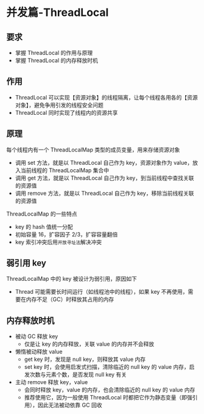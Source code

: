 # 并发篇-ThreadLocal


## 要求
- 掌握 ThreadLocal 的作用与原理
- 掌握 ThreadLocal 的内存释放时机

## 作用
- ThreadLocal 可以实现【资源对象】的线程隔离，让每个线程各用各的【资源对象】，避免争用引发的线程安全问题
- ThreadLocal 同时实现了线程内的资源共享

## 原理
每个线程内有一个 ThreadLocalMap 类型的成员变量，用来存储资源对象

- 调用 set 方法，就是以 ThreadLocal 自己作为 key，资源对象作为 value，放入当前线程的 ThreadLocalMap 集合中
- 调用 get 方法，就是以 ThreadLocal 自己作为 key，到当前线程中查找关联的资源值
- 调用 remove 方法，就是以 ThreadLocal 自己作为 key，移除当前线程关联的资源值

ThreadLocalMap 的一些特点

- key 的 hash 值统一分配
- 初始容量 16，扩容因子 2/3，扩容容量翻倍
- key 索引冲突后用`开放寻址法`解决冲突

## 弱引用 key

ThreadLocalMap 中的 key 被设计为弱引用，原因如下

- Thread 可能需要长时间运行（如线程池中的线程），如果 key 不再使用，需要在内存不足（GC）时释放其占用的内存

## 内存释放时机

- 被动 GC 释放 key
  - 仅是让 key 的内存释放，关联 value 的内存并不会释放
- 懒惰被动释放 value
  - get key 时，发现是 null key，则释放其 value 内存
  - set key 时，会使用启发式扫描，清除临近的 null key 的 value 内存，启发次数与元素个数，是否发现 null key 有关
- 主动 remove 释放 key，value
  - 会同时释放 key，value 的内存，也会清除临近的 null key 的 value 内存
  - 推荐使用它，因为一般使用 ThreadLocal 时都把它作为静态变量（即强引用），因此无法被动依靠 GC 回收

